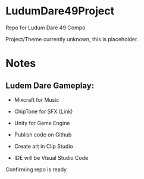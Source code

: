 # LudumDare49Project
Repo for Ludum Dare 49 Compo

Project/Theme currently unknown, this is placeholder.

# Notes

## Ludem Dare Gameplay:

* Mixcraft for Music

* ChipTone for SFX (Link)

* Unity for Game Engine

* Publish code on Github

* Create art in Clip Studio

* IDE will be Visual Studio Code

Confirming repo is ready
